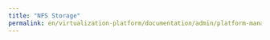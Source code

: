 ```yaml
---
title: "NFS Storage"
permalink: en/virtualization-platform/documentation/admin/platform-management/storage/sds/nfs.html
---
```

